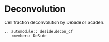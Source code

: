 Deconvolution
=============

Cell fraction deconvolution by DeSide or Scaden.

```{eval-rst}
.. automodule:: deside.decon_cf
   :members: DeSide
```
